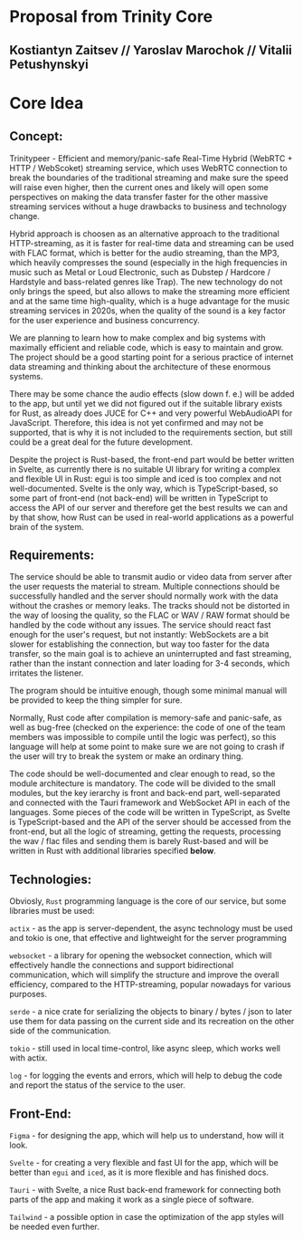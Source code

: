 # Proposal from Trinity Core
## Kostiantyn Zaitsev // Yaroslav Marochok // Vitalii Petushynskyi

# Core Idea

## Concept: 

Trinitypeer - Efficient and memory/panic-safe Real-Time Hybrid (WebRTC + HTTP / WebScoket) 
streaming service, 
which uses WebRTC connection to break the boundaries of the traditional streaming 
and make sure the speed will raise even higher, then the current ones and likely 
will open some perspectives on making the data transfer faster for the other massive 
streaming services without a huge drawbacks to business and technology change.

Hybrid approach is choosen as an alternative approach to the traditional HTTP-streaming,
as it is faster for real-time data and streaming can be used with FLAC format, which 
is better for the audio streaming, than the MP3, which heavily compresses the sound 
(especially in the high frequencies in music such as Metal or Loud Electronic, such 
as Dubstep / Hardcore / Hardstyle and bass-related genres like Trap). The new technology 
do not only brings the speed, but also allows to make the streaming more efficient and 
at the same time high-quality, which is a huge advantage for the music streaming services 
in 2020s, when the quality of the sound is a key factor for the user experience and business 
concurrency.

We are planning to learn how to make complex and big systems with maximally efficient 
and reliable code, which is easy to maintain and grow. The project should be a good 
starting point for a serious practice of internet data streaming and thinking about 
the architecture of these enormous systems.

There may be some chance the audio effects (slow down f. e.) will be added to the
app, but until yet we did not figured out if the suitable library exists for Rust, 
as already does JUCE for C++ and very powerful WebAudioAPI for JavaScript. Therefore, 
this idea is not yet confirmed and may not be supported, that is why it is not included
to the requirements section, but still could be a great deal for the future development.

Despite the project is Rust-based, the front-end part would be better written in Svelte, as
currently there is no suitable UI library for writing a complex and flexible UI in Rust: 
egui is too simple and iced is too complex and not well-documented. Svelte is the only way, 
which is TypeScript-based, so some part of front-end (not back-end) will be written in 
TypeScript to access the API of our server and therefore get the best results we can and by 
that show, how Rust can be used in real-world applications as a powerful brain of the system.

## Requirements:

The service should be able to transmit audio or video data from server after the user 
requests the material to stream. Multiple connections should be successfully handled 
and the server should normally work with the data without the crashes or memory leaks.
The tracks should not be distorted in the way of loosing the quality, so the FLAC or WAV 
/ RAW format should be handled by the code without any issues. The service should react 
fast enough for the user's request, but not instantly: WebSockets are a bit slower for 
establishing the connection, but way too faster for the data transfer, so the main goal 
is to achieve an uninterrupted and fast streaming, rather than the instant connection and 
later loading for 3-4 seconds, which irritates the listener.

The program should be intuitive enough, though some minimal manual will be provided to keep 
the thing simpler for sure. 

Normally, Rust code after compilation is memory-safe and panic-safe, as well as bug-free 
(checked on the experience: the code of one of the team members was impossible to compile 
until the logic was perfect), so this language will help at some point to make sure we 
are not going to crash if the user will try to break the system or make an ordinary thing.

The code should be well-documented and clear enough to read, so the module architecture 
is mandatory. The code will be divided to the small modules, but the key ierarchy is 
front and back-end part, well-separated and connected with the Tauri framework and WebSocket 
API in each of the languages. Some pieces of the code will be written in TypeScript, as 
Svelte is TypeScript-based and the API of the server should be accessed from the front-end, but
all the logic of streaming, getting the requests, processing the wav / flac files and sending 
them is barely Rust-based and will be written in Rust with additional libraries specified **below**.

## Technologies:

Obviosly, ```Rust``` programming language is the core of our service, but some 
libraries must be used:

```actix``` - as the app is server-dependent, the async technology must be used 
and tokio is one, that effective and lightweight for the server programming

```websocket``` - a library for opening the websocket connection, which will 
effectively handle the connections and support bidirectional communication, 
which will simplify the structure and improve the overall efficiency, compared 
to the HTTP-streaming, popular nowadays for various purposes.

```serde``` - a nice crate for serializing the objects to binary / bytes / json 
to later use them for data passing on the current side and its recreation on the
 other side of the communication.

```tokio``` - still used in local time-control, like async sleep, which works well 
with actix.

```log``` - for logging the events and errors, which will help to debug the code 
and report the status of the service to the user.



## Front-End:

```Figma``` - for designing the app, which will help us to understand, how will it 
look.

```Svelte``` - for creating a very flexible and fast UI for the app, which will be 
better than ```egui``` and ```iced```, as it is more flexible and has finished docs.

```Tauri``` -  with Svelte, a nice Rust back-end framework for connecting both parts
of the app and making it work as a single piece of software.

```Tailwind``` - a possible option in case the optimization of the app styles will 
be needed even further.
